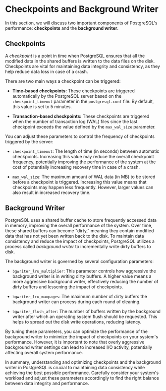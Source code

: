 # Checkpoints and Background Writer

In this section, we will discuss two important components of PostgreSQL's performance: **checkpoints** and the **background writer**.

## Checkpoints

A *checkpoint* is a point in time when PostgreSQL ensures that all the modified data in the shared buffers is written to the data files on the disk. Checkpoints are vital for maintaining data integrity and consistency, as they help reduce data loss in case of a crash.

There are two main ways a checkpoint can be triggered:

- **Time-based checkpoints:** These checkpoints are triggered automatically by the PostgreSQL server based on the `checkpoint_timeout` parameter in the `postgresql.conf` file. By default, this value is set to 5 minutes.

- **Transaction-based checkpoints:** These checkpoints are triggered when the number of transaction log (WAL) files since the last checkpoint exceeds the value defined by the `max_wal_size` parameter.

You can adjust these parameters to control the frequency of checkpoints triggered by the server:

- `checkpoint_timeout`: The length of time (in seconds) between automatic checkpoints. Increasing this value may reduce the overall checkpoint frequency, potentially improving the performance of the system at the cost of potentially increasing recovery time in case of a crash.

- `max_wal_size`: The maximum amount of WAL data (in MB) to be stored before a checkpoint is triggered. Increasing this value means that checkpoints may happen less frequently. However, larger values can also result in increased recovery time.

## Background Writer

PostgreSQL uses a shared buffer cache to store frequently accessed data in memory, improving the overall performance of the system. Over time, these shared buffers can become "dirty," meaning they contain modified data that has not yet been written back to the disk. To maintain data consistency and reduce the impact of checkpoints, PostgreSQL utilizes a process called *background writer* to incrementally write dirty buffers to disk.

The background writer is governed by several configuration parameters:

- `bgwriter_lru_multiplier`: This parameter controls how aggressive the background writer is in writing dirty buffers. A higher value means a more aggressive background writer, effectively reducing the number of dirty buffers and lessening the impact of checkpoints.

- `bgwriter_lru_maxpages`: The maximum number of dirty buffers the background writer can process during each round of cleaning.

- `bgwriter_flush_after`: The number of buffers written by the background writer after which an operating system flush should be requested. This helps to spread out the disk write operations, reducing latency.

By tuning these parameters, you can optimize the performance of the background writer to minimize the impact of checkpoints on your system's performance. However, it is important to note that overly aggressive background writer settings can lead to increased I/O activity, potentially affecting overall system performance.

In summary, understanding and optimizing checkpoints and the background writer in PostgreSQL is crucial to maintaining data consistency while achieving the best possible performance. Carefully consider your system's workload and adjust these parameters accordingly to find the right balance between data integrity and performance.